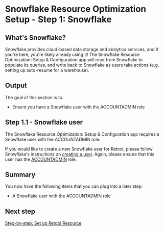# Snowflake Resource Optimization Setup - Step 1: Snowflake

## What's Snowflake?
Snowflake provides cloud-based data storage and analytics services, and if you're here, you're likely already using it! The Snowflake Resource Optimization: Setup & Configuration app will read from Snowflake to populate its queries, and write back to Snowflake as users take actions (e.g. setting up auto-resume for a warehouse).

## Output
The goal of this section is to:
* Ensure you have a Snowflake user with the ACCOUNTADMIN role

## Step 1.1 - Snowflake user
The Snowflake Resource Optimization: Setup & Configuration app requires a Snowflake user with the ACCOUNTADMIN role. 

If you would like to create a new Snowflake user for Retool, please follow Snowflake's instructions on [creating a user](https://docs.snowflake.com/en/user-guide/admin-user-management.html#creating-users). Again, please ensure that this user has the [ACCOUNTADMIN](https://docs.snowflake.com/en/user-guide/admin-user-management.html#creating-users) role.

## Summary
You now have the following items that you can plug into a later step:
* A Snowflake user with the ACCOUNTADMIN role

## Next step
[Step-by-step: Set up Retool Resource](./set-up-retool-resource.md)
